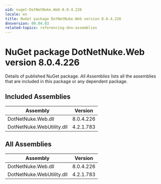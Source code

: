 ```yaml
---
uid: nuget-DotNetNuke.Web-8.0.4.226
locale: en
title: NuGet package DotNetNuke.Web version 8.0.4.226
dnnversion: 09.04.03
related-topics: referencing-dnn-assemblies
---
```


# NuGet package DotNetNuke.Web version 8.0.4.226
Details of published NuGet package.
*All Assemblies* lists all the assemblies that are included in this package or any dependent package.

## Included Assemblies

|Assembly|Version|
|---|---|
|DotNetNuke.Web.dll|8.0.4.226|
|DotNetNuke.WebUtility.dll|4.2.1.783|

## All Assemblies

|Assembly|Version|
|---|---|
|DotNetNuke.Web.dll|8.0.4.226|
|DotNetNuke.WebUtility.dll|4.2.1.783|

